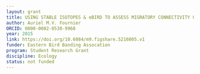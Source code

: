 ```yaml
---
layout: grant
title: USING STABLE ISOTOPES & eBIRD TO ASSESS MIGRATORY CONNECTIVITY OF FALL MIGRATING RAILS
author: Auriel M.V. Fournier
ORCID: 0000-0002-8530-9968
year: 2015
link: https://doi.org/10.6084/m9.figshare.5216005.v1
funder: Eastern Bird Banding Assocation
program: Student Research Grant
discipline: Ecology
status: not funded
---
```

